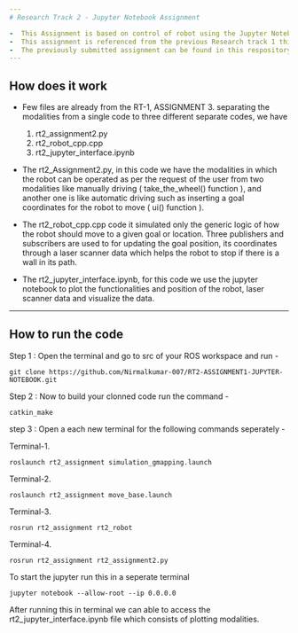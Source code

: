 ```yaml
---
# Research Track 2 - Jupyter Notebook Assignment 

-  This Assignment is based on control of robot using the Jupyter Notebook.
-  This assignment is referenced from the previous Research track 1 third assignment.
-  The previously submitted assignment can be found in this respository [RT-1, ASSIGNMENT 3](https://github.com/Nirmalkumar-007/RESEARCH-TRACK-ASSIGNMENT-3.git)
---
```

## How does it work
-  Few files are already from the RT-1, ASSIGNMENT 3. separating the modalities from a single code to three different separate codes, we have  
    
    1. rt2_assignment2.py
    2. rt2_robot_cpp.cpp
    3. rt2_jupyter_interface.ipynb


- The rt2_Assignment2.py, in this code we have the modalities in which the robot can be operated as per the request of the user from two modalities like manually driving ( take_the_wheel() function ), and another one is like automatic driving such as inserting a goal coordinates for the robot to move ( ui() function ).

- The rt2_robot_cpp.cpp code it simulated only the generic logic of how the robot should move to a given goal or location. Three publishers and subscribers are used to for updating the goal position, its coordinates through a laser scanner data which helps the robot to stop if there is a wall in its path. 

- The rt2_jupyter_interface.ipynb, for this code we use the jupyter notebook to plot the functionalities and position of the robot, laser scanner data and visualize the data. 

---
## How to run the code 

Step 1 : Open the terminal and go to src of your ROS workspace and run -

<pre><code>git clone https://github.com/Nirmalkumar-007/RT2-ASSIGNMENT1-JUPYTER-NOTEBOOK.git</code></pre>

Step 2 : Now to build your clonned code run the command -

<pre><code>catkin_make</code></pre>

step 3 : Open a each new terminal for the following commands seperately -
 
Terminal-1. 

<pre><code>roslaunch rt2_assignment simulation_gmapping.launch</code></pre>

Terminal-2.

<pre><code>roslaunch rt2_assignment move_base.launch</code></pre>

Terminal-3.

<pre><code>rosrun rt2_assignment rt2_robot</code></pre>

Terminal-4.

<pre><code>rosrun rt2_assignment rt2_assignment2.py</code></pre>

To start the jupyter run this in a seperate terminal 

<pre><code>jupyter notebook --allow-root --ip 0.0.0.0</code></pre>

After running this in terminal we can able to access the rt2_jupyter_interface.ipynb file which consists of plotting modalities. 


